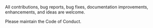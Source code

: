 All contributions, bug reports, bug fixes, documentation improvements, enhancements, and ideas are welcome.

Please maintain the Code of Conduct.
